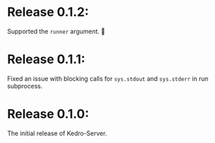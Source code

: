 # Release 0.1.2:

Supported the `runner` argument. 🏃

# Release 0.1.1:

Fixed an issue with blocking calls for `sys.stdout` and `sys.stderr` in run subprocess.

# Release 0.1.0:

The initial release of Kedro-Server.
